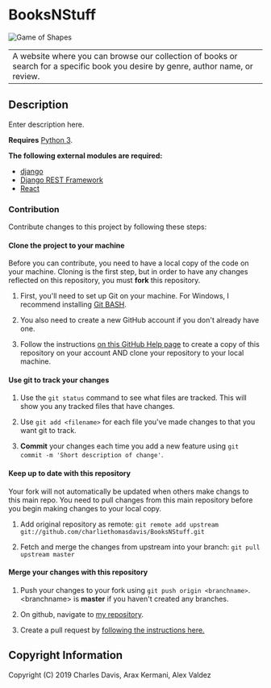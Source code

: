 # BooksNStuff
![Game of Shapes](https://i.ibb.co/xq8Vs34/Game-Of-Shapes.png)

<table>
<tr>
<td>
    A website where you can browse our collection of books or search for a specific book you desire by genre, author name, or review.
</td>
</tr>
</table>

## Description

Enter description here.

**Requires** [Python 3](https://www.python.org/downloads/). 

**The following external modules are required:** 
* [django](https://www.djangoproject.com/)
* [Django REST Framework](https://www.django-rest-framework.org/)
* [React](https://reactjs.org/)

### Contribution
Contribute changes to this project by following these steps:

#### Clone the project to your machine
Before you can contribute, you need to have a local copy of the code on your machine. Cloning is the first step, but in order to have any changes reflected on this repository, you must **fork** this repository.

1. First, you'll need to set up Git on your machine. For Windows, I recommend installing [Git BASH](https://gitforwindows.org/).

2. You also need to create a new GitHub account if you don't already have one.

3. Follow the instructions [on this GitHub Help page](https://help.github.com/en/articles/fork-a-repo) to create a copy of this repository on your account AND clone your repository to your local machine.

#### Use git to track your changes

1. Use the `git status` command to see what files are tracked. This will show you any tracked files that have changes.

2. Use `git add <filename>` for each file you've made changes to that you want git to track.

3. **Commit** your changes each time you add a new feature using `git commit -m 'Short description of change'`.

#### Keep up to date with this repository
Your fork will not automatically be updated when others make changs to this main repo. You need to pull changes from this main repository before you begin making changes to your local copy.

1. Add original repository as remote: `git remote add upstream git://github.com/charliethomasdavis/BooksNStuff.git`

2. Fetch and merge the changes from upstream into your branch: `git pull upstream master`

#### Merge your changes with this repository

1. Push your changes to your fork using `git push origin <branchname>`. \<branchname\> is **master** if you haven't created any branches.
    
2. On github, navigate to [my repository](https://github.com/charliethomasdavis/BooksNStuff/).

3. Create a pull request by [following the instructions here.](https://help.github.com/en/articles/creating-a-pull-request-from-a-fork)


## Copyright Information

Copyright (C) 2019  Charles Davis, Arax Kermani, Alex Valdez
